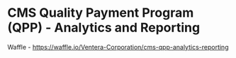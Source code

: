 # CMS Quality Payment Program (QPP) - Analytics and Reporting

Waffle - https://waffle.io/Ventera-Corporation/cms-qpp-analytics-reporting
